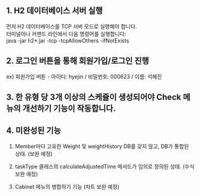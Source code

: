 ## 1. H2 데이터베이스 서버 실행
   
먼저 H2 데이터베이스를 TCP 서버 모드로 실행해야 합니다.<br>
터미널이나 커맨드 라인에서 다음 명령어를 실행합니다:<br>
java -jar h2*.jar -tcp -tcpAllowOthers -ifNotExists

## 2. 로그인 버튼을 통해 회원가입/로그인 진행

ex) 회원가입 버튼 - 아이디: hyejin / 비밀번호: 000623 / 이름: 석혜진

## 3. 한 유형 당 3개 이상의 스케쥴이 생성되어야 Check 메뉴의 개선하기 기능이 작동합니다.


## 4. 미완성된 기능

1) Member마다 고유한 Weight 및 weightHistory DB를 갖지 않고, DB가 통합된 상태. (보완 예정)

2) taskType 클래스의 calculateAdjustedTime 메서드가 임의로 정의된 상태. (수식 보완 예정)

3) Cabinet 메뉴의 병합하기 기능 (차트 보완 예정)

